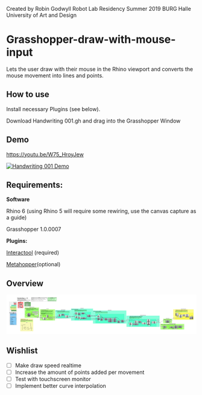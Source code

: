 Created by Robin Godwyll 
Robot Lab Residency Summer 2019
BURG Halle University of Art and Design 


# Grasshopper-draw-with-mouse-input
Lets the user draw with their mouse in the Rhino viewport and converts the mouse movement into lines and points.

## How to use

Install necessary Plugins (see below). 

Download Handwriting 001.gh and drag into the Grasshopper Window

## Demo

https://youtu.be/W75_HroyJew

[![Handwriting 001 Demo](http://img.youtube.com/vi/W75_HroyJew/0.jpg)](http://www.youtube.com/watch?v=W75_HroyJew)

## Requirements:
**Software**

Rhino 6 (using Rhino 5 will require some rewiring, use the canvas capture as a guide)

Grasshopper 1.0.0007

**Plugins:**

[Interactool](https://www.food4rhino.com/app/interactool) (required)

[Metahopper](https://www.food4rhino.com/app/metahopper)(optional)

## Overview

![Grasshopper mouse Handwriting 001 overview](https://github.com/boundlessmaking/Grasshopper-draw-with-mouse-input/blob/master/Handwriting%20001_canvas%20capture01.png?raw=true)


## Wishlist

- [ ] Make draw speed realtime
- [ ] Increase the amount of points added per movement
- [ ] Test with touchscreen monitor
- [ ] Implement better curve interpolation 
